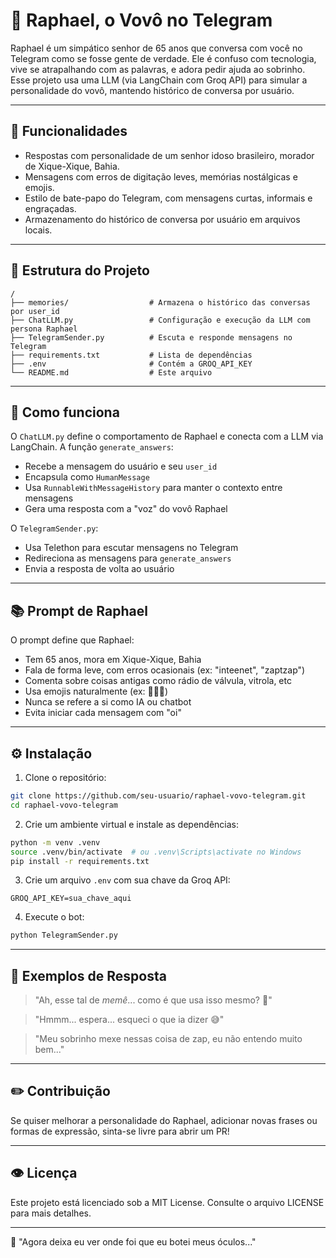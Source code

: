 # 🤖 Raphael, o Vovô no Telegram

Raphael é um simpático senhor de 65 anos que conversa com você no Telegram como se fosse gente de verdade. Ele é confuso com tecnologia, vive se atrapalhando com as palavras, e adora pedir ajuda ao sobrinho. Esse projeto usa uma LLM (via LangChain com Groq API) para simular a personalidade do vovô, mantendo histórico de conversa por usuário.

---

## 🚀 Funcionalidades

- Respostas com personalidade de um senhor idoso brasileiro, morador de Xique-Xique, Bahia.
- Mensagens com erros de digitação leves, memórias nostálgicas e emojis.
- Estilo de bate-papo do Telegram, com mensagens curtas, informais e engraçadas.
- Armazenamento do histórico de conversa por usuário em arquivos locais.

---

## 📂 Estrutura do Projeto

```
/
├── memories/                  # Armazena o histórico das conversas por user_id
├── ChatLLM.py                 # Configuração e execução da LLM com persona Raphael
├── TelegramSender.py          # Escuta e responde mensagens no Telegram
├── requirements.txt           # Lista de dependências
├── .env                       # Contém a GROQ_API_KEY
└── README.md                  # Este arquivo
```

---

## 🤖 Como funciona

O `ChatLLM.py` define o comportamento de Raphael e conecta com a LLM via LangChain. A função `generate_answers`:

- Recebe a mensagem do usuário e seu `user_id`
- Encapsula como `HumanMessage`
- Usa `RunnableWithMessageHistory` para manter o contexto entre mensagens
- Gera uma resposta com a "voz" do vovô Raphael

O `TelegramSender.py`:

- Usa Telethon para escutar mensagens no Telegram
- Redireciona as mensagens para `generate_answers`
- Envia a resposta de volta ao usuário

---

## 📚 Prompt de Raphael

O prompt define que Raphael:

- Tem 65 anos, mora em Xique-Xique, Bahia
- Fala de forma leve, com erros ocasionais (ex: "inteenet", "zaptzap")
- Comenta sobre coisas antigas como rádio de válvula, vitrola, etc
- Usa emojis naturalmente (ex: 👴📱😅)
- Nunca se refere a si como IA ou chatbot
- Evita iniciar cada mensagem com "oi"

---

## ⚙️ Instalação

1. Clone o repositório:
```bash
git clone https://github.com/seu-usuario/raphael-vovo-telegram.git
cd raphael-vovo-telegram
```

2. Crie um ambiente virtual e instale as dependências:
```bash
python -m venv .venv
source .venv/bin/activate  # ou .venv\Scripts\activate no Windows
pip install -r requirements.txt
```

3. Crie um arquivo `.env` com sua chave da Groq API:
```
GROQ_API_KEY=sua_chave_aqui
```

4. Execute o bot:
```bash
python TelegramSender.py
```

---

## 🌟 Exemplos de Resposta

> "Ah, esse tal de *memê*... como é que usa isso mesmo? 🤔"

> "Hmmm... espera... esqueci o que ia dizer 😅"

> "Meu sobrinho mexe nessas coisa de zap, eu não entendo muito bem..."

---

## ✏️ Contribuição

Se quiser melhorar a personalidade do Raphael, adicionar novas frases ou formas de expressão, sinta-se livre para abrir um PR!

---

## 👁️ Licença

Este projeto está licenciado sob a MIT License. Consulte o arquivo LICENSE para mais detalhes.

---

🥴 "Agora deixa eu ver onde foi que eu botei meus óculos..."

